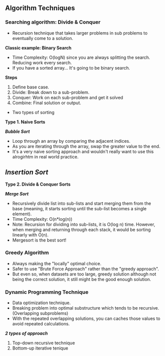 ## Algorithm Techniques

### Searching algorithm: Divide & Conquer
- Recursion technique that takes larger problems in sub problems to eventually come to a solution.

**Classic example: Binary Search**
- Time Complexity: O(logN) since you are always splitting the search. Reducing work every search.  
- If you have a sorted array... It's going to be binary search.

**Steps**
1. Define base case.
2. Divide: Break down to a sub-problem.
3. Conquer: Work on each sub-problem and get it solved
4. Combine: Final solution or output.


- Two types of sorting

**Type 1. Naive Sorts**

***Bubble Sort***
- Loop through an array by comparing the adjacent indices.
- As you are iterating through the array, swap the greater value to the end.
- It's a very naive sorting approach and wouldn't really want to use this alrogirhtm in real world practice.

***Insertion Sort***
- 

**Type 2. Divide & Conquer Sorts**

***Merge Sort***
- Recursively divide list into sub-lists and start merging them from the base (meaning, it starts sorting until the sub-list becomes a single element).
- Time Complexity: O(n*log(n))
- Note: Recursion for dividing into sub-lists, it is O(log n) time. However, when merging and returning through each stack, it would be sorting linearly with O(n).
- Mergesort is the best sort!

### Greedy Algorithm
- Always making the "locally" optimal choice.
- Safer to use "Brute Force Approach" rather than the "greedy approach".
- But even so, when datasets are too large, greedy solution although not being the correct solution, it still might be the good enough solution. 

### Dynamic Programming Technique ###
- Data optimization technique.
- Breaking problem into optimal substructure which tends to be recursive. (Overlapping subproblems)
- With the repeated overlapping solutions, you can caches those values to avoid repeated calculations.

***2 types of approach***
1. Top-down recursive technique
2. Bottom-up iterative tenique

